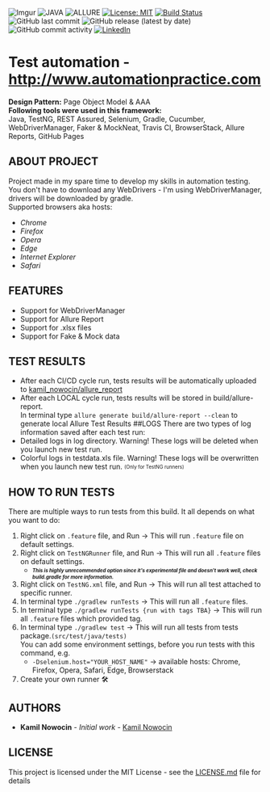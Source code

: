 ![Imgur](https://imgur.com/SeGMpNV.png)
![JAVA](https://img.shields.io/badge/language-java-critical?style=flat-square)
![ALLURE](https://img.shields.io/badge/Allure%20Report-2.8.1-orange.svg?style=flat-square)
[![License: MIT](https://img.shields.io/badge/License-MIT-yellow.svg?style=flat-square)](https://opensource.org/licenses/MIT)
[![Build Status](https://img.shields.io/travis/kamil-nowocin/Test_Automation-automationpractice/master.svg?style=flat-square)](https://travis-ci.com/kamil-nowocin/Test_Automation-automationpractice)
![GitHub last commit](https://img.shields.io/github/last-commit/kamil-nowocin/Test_Automation-automationpractice?style=flat-square)
![GitHub release (latest by date)](https://img.shields.io/github/v/release/kamil-nowocin/Test_Automation-automationpractice?style=flat-square)
![GitHub commit activity](https://img.shields.io/github/commit-activity/m/kamil-nowocin/Test_Automation-automationpractice?style=flat-square)
[![LinkedIn](https://img.shields.io/badge/-LinkedIn-black.svg?style=flat-square&logo=linkedin&colorB=555)](https://linkedin.com/in/kamil-nowocin)
# Test automation - http://www.automationpractice.com
**Design Pattern:** Page Object Model & AAA  
**Following tools were used in this framework:**  
Java, TestNG, REST Assured, Selenium, Gradle, Cucumber, WebDriverManager, Faker & MockNeat, Travis CI, BrowserStack, Allure Reports, GitHub Pages
## ABOUT PROJECT
Project made in my spare time to develop my skills in automation testing.  
You don't have to download any WebDrivers - I'm using WebDriverManager, drivers will be downloaded by gradle.  
Supported browsers aka hosts:
* *Chrome*
* *Firefox*
* *Opera*
* *Edge*
* *Internet Explorer*
* *Safari*
## FEATURES
* Support for WebDriverManager
* Support for Allure Report
* Support for .xlsx files
* Support for Fake & Mock data
## TEST RESULTS
* After each CI/CD cycle run, tests results will be automatically uploaded to [kamil_nowocin/allure_report](https://kamil-nowocin.github.io/Test_Automation-automationpractice/) 
* After each LOCAL cycle run, tests results will be stored in build/allure-report.  
In terminal type `allure generate build/allure-report --clean` to generate local Allure Test Results
##LOGS
There are two types of log information saved after each test run:  
* Detailed logs in log directory. Warning! These logs will be deleted when you launch new test run.  
* Colorful logs in testdata.xls file. Warning! These logs will be overwritten when you launch new test run. <sub><sup>(Only for TestNG runners)</sup></sub>
## HOW TO RUN TESTS
There are multiple ways to run tests from this build. It all depends on what you want to do:
1. Right click on `.feature` file, and Run -> This will run `.feature` file on default settings.
2. Right click on `TestNGRunner` file, and Run -> This will run all `.feature` files on default settings.
   - <sub><sup>***This is highly unrecommended option since it's experimental file and doesn't work well, check build.gradle for more information.***</sup></sub>
3. Right click on `TestNG.xml` file, and Run ->  This will run all test attached to specific runner.
4. In terminal type `./gradlew runTests` -> This will run all `.feature` files.
5. In terminal type `./gradlew runTests {run with tags TBA}` -> This will run all `.feature` files which provided tag.
6. In terminal type `./gradlew test` -> This will run all tests from tests package.`(src/test/java/tests)`  
You can add some environment settings, before you run tests with this command, e.g.
   - `-Dselenium.host="YOUR_HOST_NAME"` -> available hosts: Chrome, Firefox, Opera, Safari, Edge, Browserstack
7. Create your own runner :hammer_and_wrench:
## AUTHORS
- **Kamil Nowocin** - *Initial work* - [Kamil Nowocin](https://github.com/kamil-nowocin)
## LICENSE
This project is licensed under the MIT License - see the [LICENSE.md](LICENSE.md) file for details